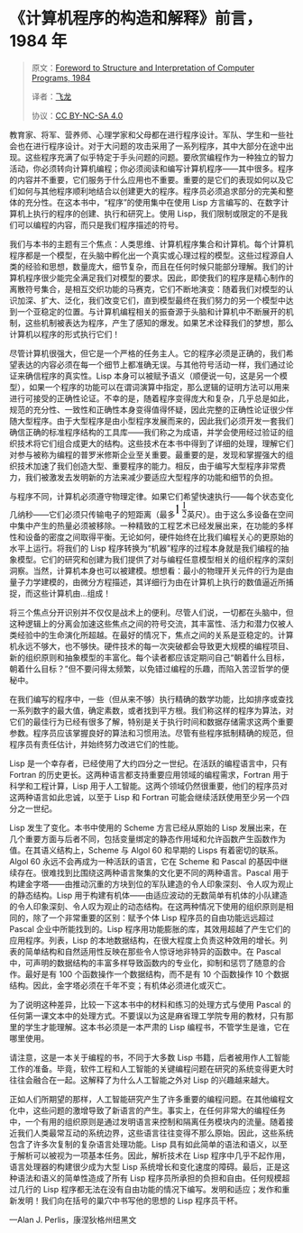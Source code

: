 # 《计算机程序的构造和解释》前言，1984 年

> 原文：[Foreword to Structure and Interpretation of Computer Programs, 1984](https://sourceacademy.org/sicpjs/foreword84)
> 
> 译者：[飞龙](https://github.com/wizardforcel)
> 
> 协议：[CC BY-NC-SA 4.0](https://creativecommons.org/licenses/by-nc-sa/4.0/)

教育家、将军、营养师、心理学家和父母都在进行程序设计。军队、学生和一些社会也在进行程序设计。对于大问题的攻击采用了一系列程序，其中大部分在途中出现。这些程序充满了似乎特定于手头问题的问题。要欣赏编程作为一种独立的智力活动，你必须转向计算机编程；你必须阅读和编写计算机程序——其中很多。程序的内容并不重要，它们服务于什么应用也不重要。重要的是它们的表现如何以及它们如何与其他程序顺利地结合以创建更大的程序。程序员必须追求部分的完美和整体的充分性。在这本书中，“程序”的使用集中在使用 Lisp 方言编写的、在数字计算机上执行的程序的创建、执行和研究上。使用 Lisp，我们限制或限定的不是我们可以编程的内容，而只是我们程序描述的符号。

我们与本书的主题有三个焦点：人类思维、计算机程序集合和计算机。每个计算机程序都是一个模型，在头脑中孵化出一个真实或心理过程的模型。这些过程源自人类的经验和思想，数量庞大，细节复杂，而且在任何时候只能部分理解。我们的计算机程序很少能完全满足我们对模型的要求。因此，即使我们的程序是精心制作的离散符号集合，是相互交织功能的马赛克，它们不断地演变：随着我们对模型的认识加深、扩大、泛化，我们改变它们，直到模型最终在我们努力的另一个模型中达到一个亚稳定的位置。与计算机编程相关的振奋源于头脑和计算机中不断展开的机制，这些机制被表达为程序，产生了感知的爆发。如果艺术诠释我们的梦想，那么计算机以程序的形式执行它们！

尽管计算机很强大，但它是一个严格的任务主人。它的程序必须是正确的，我们希望表达的内容必须在每一个细节上都准确无误。与其他符号活动一样，我们通过论证来确信程序的真实性。Lisp 本身可以被赋予语义（顺便说一句，这是另一个模型），如果一个程序的功能可以在谓词演算中指定，那么逻辑的证明方法可以用来进行可接受的正确性论证。不幸的是，随着程序变得庞大和复杂，几乎总是如此，规范的充分性、一致性和正确性本身变得值得怀疑，因此完整的正确性论证很少伴随大型程序。由于大型程序是由小型程序发展而来的，因此我们必须开发一套我们确信正确的标准程序结构的工具库——我们称之为成语，并学会使用经过验证的组织技术将它们组合成更大的结构。这些技术在本书中得到了详细的处理，理解它们对参与被称为编程的普罗米修斯企业至关重要。最重要的是，发现和掌握强大的组织技术加速了我们创造大型、重要程序的能力。相反，由于编写大型程序非常费力，我们被激发去发明新的方法来减少要适应大型程序的功能和细节的负担。

与程序不同，计算机必须遵守物理定律。如果它们希望快速执行——每个状态变化几纳秒——它们必须只传输电子的短距离（最多![f3-fig-5001.jpg](img/f3-fig-5001.jpg)英尺）。由于这么多设备在空间中集中产生的热量必须被移除。一种精致的工程艺术已经发展出来，在功能的多样性和设备的密度之间取得平衡。无论如何，硬件始终在比我们编程关心的更原始的水平上运行。将我们的 Lisp 程序转换为“机器”程序的过程本身就是我们编程的抽象模型。它们的研究和创建为我们提供了对与编程任意模型相关的组织程序的深刻洞察。当然，计算机本身也可以被建模。想想看：最小的物理开关元件的行为是由量子力学建模的，由微分方程描述，其详细行为由在计算机上执行的数值逼近所捕捉，而这些计算机由...组成！

将三个焦点分开识别并不仅仅是战术上的便利。尽管人们说，一切都在头脑中，但这种逻辑上的分离会加速这些焦点之间的符号交流，其丰富性、活力和潜力仅被人类经验中的生命演化所超越。在最好的情况下，焦点之间的关系是亚稳定的。计算机永远不够大，也不够快。硬件技术的每一次突破都会导致更大规模的编程项目、新的组织原则和抽象模型的丰富化。每个读者都应该定期问自己“朝着什么目标，朝着什么目标？”但不要问得太频繁，以免错过编程的乐趣，而陷入苦涩哲学的便秘中。

在我们编写的程序中，一些（但从来不够）执行精确的数学功能，比如排序或查找一系列数字的最大值，确定素数，或者找到平方根。我们称这样的程序为算法，对它们的最佳行为已经有很多了解，特别是关于执行时间和数据存储需求这两个重要参数。程序员应该掌握良好的算法和习惯用法。尽管有些程序抵制精确的规范，但程序员有责任估计，并始终努力改进它们的性能。

Lisp 是一个幸存者，已经使用了大约四分之一世纪。在活跃的编程语言中，只有 Fortran 的历史更长。这两种语言都支持重要应用领域的编程需求，Fortran 用于科学和工程计算，Lisp 用于人工智能。这两个领域仍然很重要，他们的程序员对这两种语言如此忠诚，以至于 Lisp 和 Fortran 可能会继续活跃使用至少另一个四分之一世纪。

Lisp 发生了变化。本书中使用的 Scheme 方言已经从原始的 Lisp 发展出来，在几个重要方面与后者不同，包括变量绑定的静态作用域和允许函数产生函数作为值。在其语义结构上，Scheme 与 Algol 60 和早期的 Lisps 有着密切的联系。Algol 60 永远不会再成为一种活跃的语言，它在 Scheme 和 Pascal 的基因中继续存在。很难找到比围绕这两种语言聚集的文化更不同的两种语言。Pascal 用于构建金字塔——由推动沉重的方块到位的军队建造的令人印象深刻、令人叹为观止的静态结构。Lisp 用于构建有机体——由适应波动的无数简单有机体的小队建造的令人印象深刻、令人叹为观止的动态结构。在这两种情况下使用的组织原则是相同的，除了一个非常重要的区别：赋予个体 Lisp 程序员的自由功能远远超过 Pascal 企业中所能找到的。Lisp 程序用功能膨胀的库，其效用超越了产生它们的应用程序。列表，Lisp 的本地数据结构，在很大程度上负责这种效用的增长。列表的简单结构和自然适用性反映在那些令人惊讶地非特异的函数中。在 Pascal 中，可声明的数据结构的丰富多样导致函数内的专业化，抑制和惩罚了随意的合作。最好是有 100 个函数操作一个数据结构，而不是有 10 个函数操作 10 个数据结构。因此，金字塔必须在千年不变；有机体必须进化或灭亡。

为了说明这种差异，比较一下这本书中的材料和练习的处理方式与使用 Pascal 的任何第一课文本中的处理方式。不要误以为这是麻省理工学院专用的教材，只有那里的学生才能理解。这本书必须是一本严肃的 Lisp 编程书，不管学生是谁，它在哪里使用。

请注意，这是一本关于编程的书，不同于大多数 Lisp 书籍，后者被用作人工智能工作的准备。毕竟，软件工程和人工智能的关键编程问题在研究的系统变得更大时往往会融合在一起。这解释了为什么人工智能之外对 Lisp 的兴趣越来越大。

正如人们所期望的那样，人工智能研究产生了许多重要的编程问题。在其他编程文化中，这些问题的激增导致了新语言的产生。事实上，在任何非常大的编程任务中，一个有用的组织原则是通过发明语言来控制和隔离任务模块内的流量。随着接近我们人类最常互动的系统边界，这些语言往往变得不那么原始。因此，这些系统包含了许多次复制的复杂语言处理功能。Lisp 具有如此简单的语法和语义，以至于解析可以被视为一项基本任务。因此，解析技术在 Lisp 程序中几乎不起作用，语言处理器的构建很少成为大型 Lisp 系统增长和变化速度的障碍。最后，正是这种语法和语义的简单性造成了所有 Lisp 程序员所承担的负担和自由。任何规模超过几行的 Lisp 程序都无法在没有自由功能的情况下编写。发明和适应；发作和重新发明！我们向在括号的巢穴中书写他的思想的 Lisp 程序员干杯。

—Alan J. Perlis，康涅狄格州纽黑文
